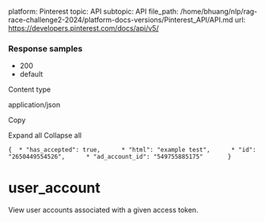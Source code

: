 platform: Pinterest
topic: API
subtopic: API
file_path: /home/bhuang/nlp/rag-race-challenge2-2024/platform-docs-versions/Pinterest_API/API.md
url: https://developers.pinterest.com/docs/api/v5/

### Response samples

* 200
* default

Content type

application/json

Copy

Expand all Collapse all

`{  * "has_accepted": true,      * "html": "example test",      * "id": "2650449554526",      * "ad_account_id": "549755885175"       }`

# [](#tag/user_account)user\_account

View user accounts associated with a given access token.